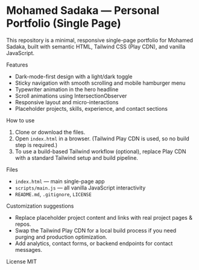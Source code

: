# Mohamed Sadaka — Personal Portfolio (Single Page)

This repository is a minimal, responsive single-page portfolio for Mohamed Sadaka, built with semantic HTML, Tailwind CSS (Play CDN), and vanilla JavaScript.

Features
- Dark-mode-first design with a light/dark toggle
- Sticky navigation with smooth scrolling and mobile hamburger menu
- Typewriter animation in the hero headline
- Scroll animations using IntersectionObserver
- Responsive layout and micro-interactions
- Placeholder projects, skills, experience, and contact sections

How to use
1. Clone or download the files.
2. Open `index.html` in a browser. (Tailwind Play CDN is used, so no build step is required.)
3. To use a build-based Tailwind workflow (optional), replace Play CDN with a standard Tailwind setup and build pipeline.

Files
- `index.html` — main single-page app
- `scripts/main.js` — all vanilla JavaScript interactivity
- `README.md`, `.gitignore`, `LICENSE`

Customization suggestions
- Replace placeholder project content and links with real project pages & repos.
- Swap the Tailwind Play CDN for a local build process if you need purging and production optimization.
- Add analytics, contact forms, or backend endpoints for contact messages.

License
MIT
